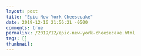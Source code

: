 ```yaml
---
layout: post
title: "Epic New York Cheesecake"
date: 2019-12-16 21:56:21 -0500
comments: true
permalink: /2019/12/epic-new-york-cheesecake.html
tags: []
thumbnail: 
---
```

